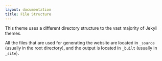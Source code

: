```yaml
---
layout: documentation
title: File Structure
---
```


This theme uses a different directory structure to the vast majority of Jekyll themes.

All the files that are used for generating the website are located in `_source` (usually in the root directory), and the output is located in `_built` (usually in `_site`).
